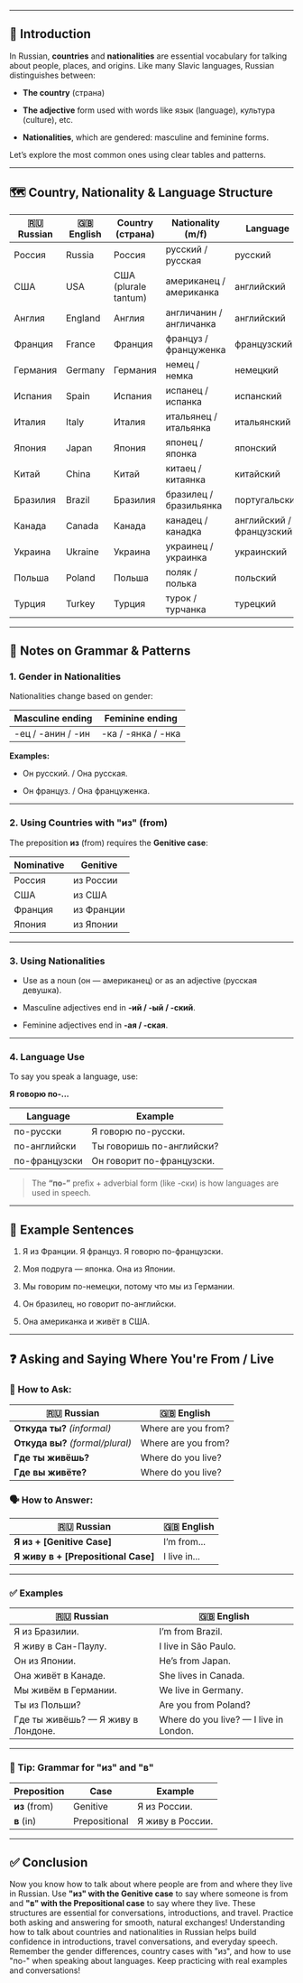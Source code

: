 
---
## 🧾 Introduction

In Russian, **countries** and **nationalities** are essential vocabulary for talking about people, places, and origins. Like many Slavic languages, Russian distinguishes between:

- **The country** (страна)
    
- **The adjective** form used with words like язык (language), культура (culture), etc.
    
- **Nationalities**, which are gendered: masculine and feminine forms.
    

Let’s explore the most common ones using clear tables and patterns.

---

## 🗺️ Country, Nationality & Language Structure

| 🇷🇺 Russian | 🇬🇧 English | Country (страна)     | Nationality (m/f)       | Language                 |
| ------------ | ------------ | -------------------- | ----------------------- | ------------------------ |
| Россия       | Russia       | Россия               | русский / русская       | русский                  |
| США          | USA          | США (plurale tantum) | американец / американка | английский               |
| Англия       | England      | Англия               | англичанин / англичанка | английский               |
| Франция      | France       | Франция              | француз / француженка   | французский              |
| Германия     | Germany      | Германия             | немец / немка           | немецкий                 |
| Испания      | Spain        | Испания              | испанец / испанка       | испанский                |
| Италия       | Italy        | Италия               | итальянец / итальянка   | итальянский              |
| Япония       | Japan        | Япония               | японец / японка         | японский                 |
| Китай        | China        | Китай                | китаец / китаянка       | китайский                |
| Бразилия     | Brazil       | Бразилия             | бразилец / бразильянка  | португальский            |
| Канада       | Canada       | Канада               | канадец / канадка       | английский / французский |
| Украина      | Ukraine      | Украина              | украинец / украинка     | украинский               |
| Польша       | Poland       | Польша               | поляк / полька          | польский                 |
| Турция       | Turkey       | Турция               | турок / турчанка        | турецкий                 |

---

## 📌 Notes on Grammar & Patterns

### 1. **Gender in Nationalities**

Nationalities change based on gender:

|Masculine ending|Feminine ending|
|---|---|
|-ец / -анин / -ин|-ка / -янка / -нка|

**Examples:**

- Он русский. / Она русская.
    
- Он француз. / Она француженка.
    

---

### 2. **Using Countries with "из" (from)**

The preposition **из** (from) requires the **Genitive case**:

|Nominative|Genitive|
|---|---|
|Россия|из России|
|США|из США|
|Франция|из Франции|
|Япония|из Японии|

---

### 3. **Using Nationalities**

- Use as a noun (он — американец) or as an adjective (русская девушка).
    
- Masculine adjectives end in **-ий / -ый / -ский**.
    
- Feminine adjectives end in **-ая / -ская**.
    

---

### 4. **Language Use**

To say you speak a language, use:

**Я говорю по-...**

|Language|Example|
|---|---|
|по-русски|Я говорю по-русски.|
|по-английски|Ты говоришь по-английски?|
|по-французски|Он говорит по-французски.|

> The **“по-”** prefix + adverbial form (like -ски) is how languages are used in speech.

---

## 💬 Example Sentences

1. Я из Франции. Я француз. Я говорю по-французски.
    
2. Моя подруга — японка. Она из Японии.
    
3. Мы говорим по-немецки, потому что мы из Германии.
    
4. Он бразилец, но говорит по-английски.
    
5. Она американка и живёт в США.
    

---
## ❓ Asking and Saying Where You're From / Live

### 📍 How to Ask:

|🇷🇺 Russian|🇬🇧 English|
|---|---|
|**Откуда ты?** _(informal)_|Where are you from?|
|**Откуда вы?** _(formal/plural)_|Where are you from?|
|**Где ты живёшь?**|Where do you live?|
|**Где вы живёте?**|Where do you live?|

### 🗣 How to Answer:

|🇷🇺 Russian|🇬🇧 English|
|---|---|
|**Я из + [Genitive Case]**|I’m from...|
|**Я живу в + [Prepositional Case]**|I live in...|

---

### ✅ Examples

|🇷🇺 Russian|🇬🇧 English|
|---|---|
|Я из Бразилии.|I’m from Brazil.|
|Я живу в Сан-Паулу.|I live in São Paulo.|
|Он из Японии.|He’s from Japan.|
|Она живёт в Канаде.|She lives in Canada.|
|Мы живём в Германии.|We live in Germany.|
|Ты из Польши?|Are you from Poland?|
|Где ты живёшь? — Я живу в Лондоне.|Where do you live? — I live in London.|

---

### 🧠 Tip: Grammar for "из" and "в"

|Preposition|Case|Example|
|---|---|---|
|**из** (from)|Genitive|Я из России.|
|**в** (in)|Prepositional|Я живу в России.|

---

## ✅ Conclusion

Now you know how to talk about where people are from and where they live in Russian. Use **"из" with the Genitive case** to say where someone is from and **"в" with the Prepositional case** to say where they live. These structures are essential for conversations, introductions, and travel. Practice both asking and answering for smooth, natural exchanges!
Understanding how to talk about countries and nationalities in Russian helps build confidence in introductions, travel conversations, and everyday speech. Remember the gender differences, country cases with "из", and how to use "по-" when speaking about languages. Keep practicing with real examples and conversations!